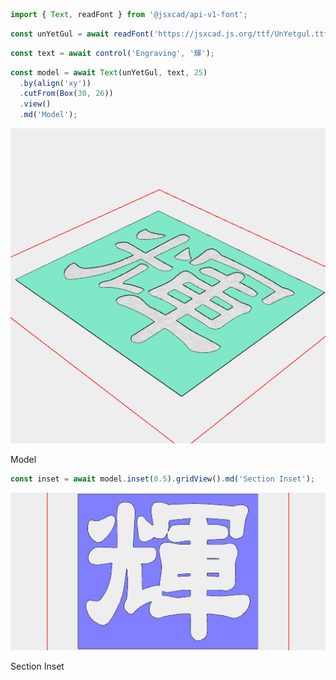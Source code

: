 ```JavaScript
import { Text, readFont } from '@jsxcad/api-v1-font';
```

```JavaScript
const unYetGul = await readFont('https://jsxcad.js.org/ttf/UnYetgul.ttf');
```

```JavaScript
const text = await control('Engraving', '輝');
```

```JavaScript
const model = await Text(unYetGul, text, 25)
  .by(align('xy'))
  .cutFrom(Box(30, 26))
  .view()
  .md('Model');
```

![Image](engrave.md.model.png)

Model

```JavaScript
const inset = await model.inset(0.5).gridView().md('Section Inset');
```

![Image](engrave.md.inset.png)

Section Inset
